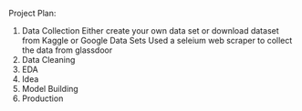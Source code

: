 Project Plan:

1. Data Collection
   Either create your own data set or download dataset from Kaggle or Google Data Sets
    Used a seleium web scraper to collect the data from glassdoor
2. Data Cleaning
3. EDA
4. Idea
5. Model Building
6. Production
